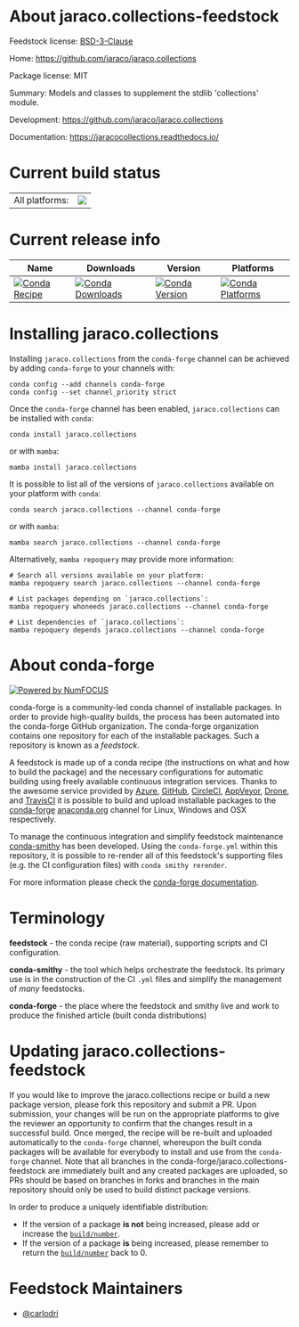 About jaraco.collections-feedstock
==================================

Feedstock license: [BSD-3-Clause](https://github.com/conda-forge/jaraco.collections-feedstock/blob/main/LICENSE.txt)

Home: https://github.com/jaraco/jaraco.collections

Package license: MIT

Summary: Models and classes to supplement the stdlib 'collections' module.

Development: https://github.com/jaraco/jaraco.collections

Documentation: https://jaracocollections.readthedocs.io/

Current build status
====================


<table><tr><td>All platforms:</td>
    <td>
      <a href="https://dev.azure.com/conda-forge/feedstock-builds/_build/latest?definitionId=8630&branchName=main">
        <img src="https://dev.azure.com/conda-forge/feedstock-builds/_apis/build/status/jaraco.collections-feedstock?branchName=main">
      </a>
    </td>
  </tr>
</table>

Current release info
====================

| Name | Downloads | Version | Platforms |
| --- | --- | --- | --- |
| [![Conda Recipe](https://img.shields.io/badge/recipe-jaraco.collections-green.svg)](https://anaconda.org/conda-forge/jaraco.collections) | [![Conda Downloads](https://img.shields.io/conda/dn/conda-forge/jaraco.collections.svg)](https://anaconda.org/conda-forge/jaraco.collections) | [![Conda Version](https://img.shields.io/conda/vn/conda-forge/jaraco.collections.svg)](https://anaconda.org/conda-forge/jaraco.collections) | [![Conda Platforms](https://img.shields.io/conda/pn/conda-forge/jaraco.collections.svg)](https://anaconda.org/conda-forge/jaraco.collections) |

Installing jaraco.collections
=============================

Installing `jaraco.collections` from the `conda-forge` channel can be achieved by adding `conda-forge` to your channels with:

```
conda config --add channels conda-forge
conda config --set channel_priority strict
```

Once the `conda-forge` channel has been enabled, `jaraco.collections` can be installed with `conda`:

```
conda install jaraco.collections
```

or with `mamba`:

```
mamba install jaraco.collections
```

It is possible to list all of the versions of `jaraco.collections` available on your platform with `conda`:

```
conda search jaraco.collections --channel conda-forge
```

or with `mamba`:

```
mamba search jaraco.collections --channel conda-forge
```

Alternatively, `mamba repoquery` may provide more information:

```
# Search all versions available on your platform:
mamba repoquery search jaraco.collections --channel conda-forge

# List packages depending on `jaraco.collections`:
mamba repoquery whoneeds jaraco.collections --channel conda-forge

# List dependencies of `jaraco.collections`:
mamba repoquery depends jaraco.collections --channel conda-forge
```


About conda-forge
=================

[![Powered by
NumFOCUS](https://img.shields.io/badge/powered%20by-NumFOCUS-orange.svg?style=flat&colorA=E1523D&colorB=007D8A)](https://numfocus.org)

conda-forge is a community-led conda channel of installable packages.
In order to provide high-quality builds, the process has been automated into the
conda-forge GitHub organization. The conda-forge organization contains one repository
for each of the installable packages. Such a repository is known as a *feedstock*.

A feedstock is made up of a conda recipe (the instructions on what and how to build
the package) and the necessary configurations for automatic building using freely
available continuous integration services. Thanks to the awesome service provided by
[Azure](https://azure.microsoft.com/en-us/services/devops/), [GitHub](https://github.com/),
[CircleCI](https://circleci.com/), [AppVeyor](https://www.appveyor.com/),
[Drone](https://cloud.drone.io/welcome), and [TravisCI](https://travis-ci.com/)
it is possible to build and upload installable packages to the
[conda-forge](https://anaconda.org/conda-forge) [anaconda.org](https://anaconda.org/)
channel for Linux, Windows and OSX respectively.

To manage the continuous integration and simplify feedstock maintenance
[conda-smithy](https://github.com/conda-forge/conda-smithy) has been developed.
Using the ``conda-forge.yml`` within this repository, it is possible to re-render all of
this feedstock's supporting files (e.g. the CI configuration files) with ``conda smithy rerender``.

For more information please check the [conda-forge documentation](https://conda-forge.org/docs/).

Terminology
===========

**feedstock** - the conda recipe (raw material), supporting scripts and CI configuration.

**conda-smithy** - the tool which helps orchestrate the feedstock.
                   Its primary use is in the construction of the CI ``.yml`` files
                   and simplify the management of *many* feedstocks.

**conda-forge** - the place where the feedstock and smithy live and work to
                  produce the finished article (built conda distributions)


Updating jaraco.collections-feedstock
=====================================

If you would like to improve the jaraco.collections recipe or build a new
package version, please fork this repository and submit a PR. Upon submission,
your changes will be run on the appropriate platforms to give the reviewer an
opportunity to confirm that the changes result in a successful build. Once
merged, the recipe will be re-built and uploaded automatically to the
`conda-forge` channel, whereupon the built conda packages will be available for
everybody to install and use from the `conda-forge` channel.
Note that all branches in the conda-forge/jaraco.collections-feedstock are
immediately built and any created packages are uploaded, so PRs should be based
on branches in forks and branches in the main repository should only be used to
build distinct package versions.

In order to produce a uniquely identifiable distribution:
 * If the version of a package **is not** being increased, please add or increase
   the [``build/number``](https://docs.conda.io/projects/conda-build/en/latest/resources/define-metadata.html#build-number-and-string).
 * If the version of a package **is** being increased, please remember to return
   the [``build/number``](https://docs.conda.io/projects/conda-build/en/latest/resources/define-metadata.html#build-number-and-string)
   back to 0.

Feedstock Maintainers
=====================

* [@carlodri](https://github.com/carlodri/)

